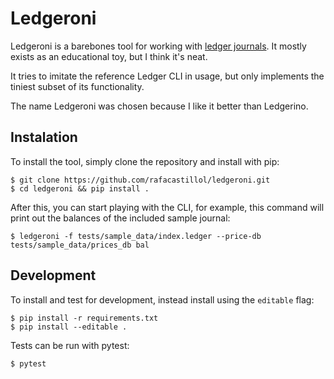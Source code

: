 # Ledgeroni

Ledgeroni is a barebones tool for working with [ledger
journals](https://www.ledger-cli.org/). It mostly exists as an educational toy,
but I think it's neat.

It tries to imitate the reference Ledger CLI in usage, but only implements the
tiniest subset of its functionality.

The name Ledgeroni was chosen because I like it better than Ledgerino.

## Instalation

To install the tool, simply clone the repository and install with pip:

```shell
$ git clone https://github.com/rafacastillol/ledgeroni.git
$ cd ledgeroni && pip install .
```

After this, you can start playing with the CLI, for example, this command will print
out the balances of the included sample journal:

```shell
$ ledgeroni -f tests/sample_data/index.ledger --price-db tests/sample_data/prices_db bal
```

## Development

To install and test for development, instead install using the `editable` flag:

```shell
$ pip install -r requirements.txt
$ pip install --editable .
```

Tests can be run with pytest:

```shell
$ pytest
```



